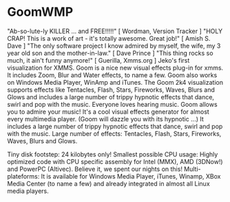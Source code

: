 # GoomWMP
"Ab-so-lute-ly KILLER ... and FREE!!!!!" [ Wordman, Version Tracker ]
"HOLY CRAP! This is a work of art - it's totally awesome. Great job!" [ Amish S. Dave ]
"The only software project I know admired by myself, the wife, my 3 year old son and the mother-in-law." [ Dave Prince ]
"This thing rocks so much, it ain't funny anymore!" [ Guerilla, Xmms.org ]
Jeko's first visualization for XMMS. Goom is a nice new visual effects plug-in for xmms. It includes Zoom, Blur and Water effects, to name a few.
Goom also works on Windows Media Player, WinAmp and iTunes.
The Goom 2k4 visualization supports effects like Tentacles, Flash, Stars, Fireworks, Waves, Blurs and Glows and includes a large number of trippy hypnotic effects that dance, swirl and pop with the music.
Everyone loves hearing music. Goom allows you to admire your music! It's a cool visual effects generator for almost every multimedia player. (Goom will dazzle you with its hypnotic ...) It includes a large number of trippy hypnotic effects that dance, swirl and pop with the music.
Large number of effects: Tentacles, Flash, Stars, Fireworks, Waves, Blurs and Glows.

Tiny disk footstep: 24 kilobytes only!
Smallest possible CPU usage: Highly optimized code with CPU specific assembly for Intel (MMX), AMD (3DNow!) and PowerPC (Altivec). Believe it, we spent our nights on this!
Multi-plateforms: It is available for Windows Media Player, iTunes, Winamp, XBox Media Center (to name a few) and already integrated in almost all Linux media players.

